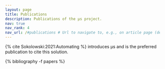 ```yaml
---
layout: page
title: Publications
description: Publications of the µs project.
nav: true
nav_rank: 4
nav_url: /#publications # Url to navigate to, e.g., on article page (defaults to .url)
---
```


{% cite Sokolowski:2021:Automating %} introduces µs and is the preferred publication to cite this solution.

{% bibliography -f papers %}
